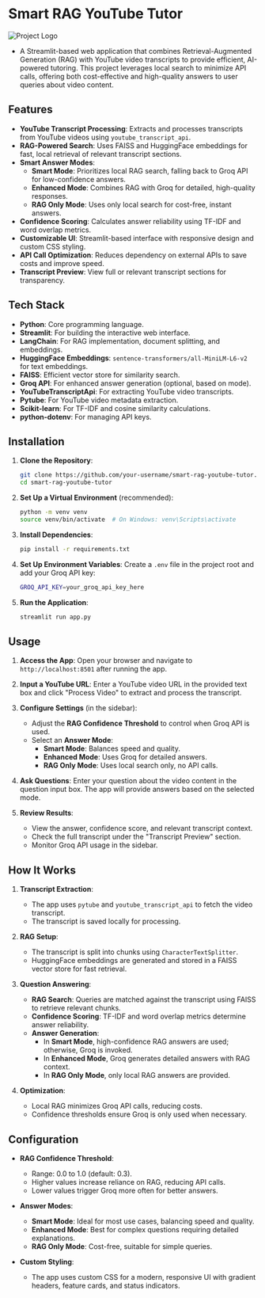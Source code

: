 # Smart RAG YouTube Tutor

![Project Logo](https://img.shields.io/badge/Smart%20RAG-YouTube%20Tutor-blueviolet?style=for-the-badge)

- A Streamlit-based web application that combines Retrieval-Augmented Generation (RAG) with YouTube video transcripts to provide efficient, AI-powered tutoring. This project leverages local search to minimize API calls, offering both cost-effective and high-quality answers to user queries about video content.


## Features

- **YouTube Transcript Processing**: Extracts and processes transcripts from YouTube videos using `youtube_transcript_api`.
- **RAG-Powered Search**: Uses FAISS and HuggingFace embeddings for fast, local retrieval of relevant transcript sections.
- **Smart Answer Modes**:
  - **Smart Mode**: Prioritizes local RAG search, falling back to Groq API for low-confidence answers.
  - **Enhanced Mode**: Combines RAG with Groq for detailed, high-quality responses.
  - **RAG Only Mode**: Uses only local search for cost-free, instant answers.
- **Confidence Scoring**: Calculates answer reliability using TF-IDF and word overlap metrics.
- **Customizable UI**: Streamlit-based interface with responsive design and custom CSS styling.
- **API Call Optimization**: Reduces dependency on external APIs to save costs and improve speed.
- **Transcript Preview**: View full or relevant transcript sections for transparency.

## Tech Stack

- **Python**: Core programming language.
- **Streamlit**: For building the interactive web interface.
- **LangChain**: For RAG implementation, document splitting, and embeddings.
- **HuggingFace Embeddings**: `sentence-transformers/all-MiniLM-L6-v2` for text embeddings.
- **FAISS**: Efficient vector store for similarity search.
- **Groq API**: For enhanced answer generation (optional, based on mode).
- **YouTubeTranscriptApi**: For extracting YouTube video transcripts.
- **Pytube**: For YouTube video metadata extraction.
- **Scikit-learn**: For TF-IDF and cosine similarity calculations.
- **python-dotenv**: For managing API keys.

## Installation

1. **Clone the Repository**:

   ```bash
   git clone https://github.com/your-username/smart-rag-youtube-tutor.git
   cd smart-rag-youtube-tutor
   ```

2. **Set Up a Virtual Environment** (recommended):

   ```bash
   python -m venv venv
   source venv/bin/activate  # On Windows: venv\Scripts\activate
   ```

3. **Install Dependencies**:

   ```bash
   pip install -r requirements.txt
   ```

4. **Set Up Environment Variables**: Create a `.env` file in the project root and add your Groq API key:

   ```bash
   GROQ_API_KEY=your_groq_api_key_here
   ```

5. **Run the Application**:

   ```bash
   streamlit run app.py
   ```

## Usage

1. **Access the App**: Open your browser and navigate to `http://localhost:8501` after running the app.

2. **Input a YouTube URL**: Enter a YouTube video URL in the provided text box and click "Process Video" to extract and process the transcript.

3. **Configure Settings** (in the sidebar):

   - Adjust the **RAG Confidence Threshold** to control when Groq API is used.
   - Select an **Answer Mode**:
     - **Smart Mode**: Balances speed and quality.
     - **Enhanced Mode**: Uses Groq for detailed answers.
     - **RAG Only Mode**: Uses local search only, no API calls.

4. **Ask Questions**: Enter your question about the video content in the question input box. The app will provide answers based on the selected mode.

5. **Review Results**:

   - View the answer, confidence score, and relevant transcript context.
   - Check the full transcript under the "Transcript Preview" section.
   - Monitor Groq API usage in the sidebar.

## How It Works

1. **Transcript Extraction**:

   - The app uses `pytube` and `youtube_transcript_api` to fetch the video transcript.
   - The transcript is saved locally for processing.

2. **RAG Setup**:

   - The transcript is split into chunks using `CharacterTextSplitter`.
   - HuggingFace embeddings are generated and stored in a FAISS vector store for fast retrieval.

3. **Question Answering**:

   - **RAG Search**: Queries are matched against the transcript using FAISS to retrieve relevant chunks.
   - **Confidence Scoring**: TF-IDF and word overlap metrics determine answer reliability.
   - **Answer Generation**:
     - In **Smart Mode**, high-confidence RAG answers are used; otherwise, Groq is invoked.
     - In **Enhanced Mode**, Groq generates detailed answers with RAG context.
     - In **RAG Only Mode**, only local RAG answers are provided.

4. **Optimization**:

   - Local RAG minimizes Groq API calls, reducing costs.
   - Confidence thresholds ensure Groq is only used when necessary.

## Configuration

- **RAG Confidence Threshold**:

  - Range: 0.0 to 1.0 (default: 0.3).
  - Higher values increase reliance on RAG, reducing API calls.
  - Lower values trigger Groq more often for better answers.

- **Answer Modes**:

  - **Smart Mode**: Ideal for most use cases, balancing speed and quality.
  - **Enhanced Mode**: Best for complex questions requiring detailed explanations.
  - **RAG Only Mode**: Cost-free, suitable for simple queries.

- **Custom Styling**:

  - The app uses custom CSS for a modern, responsive UI with gradient headers, feature cards, and status indicators.
